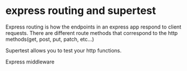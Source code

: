 # express routing and supertest

Express routing is how the endpoints in an express app respond to client requests. There are different route methods that correspond to the http methods(get, post, put, patch, etc...)

Supertest allows you to test your http functions. 

Express middleware